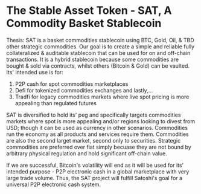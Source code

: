 # The Stable Asset Token - SAT, A Commodity Basket Stablecoin

Thesis: SAT is a basket commodities stablecoin using BTC, Gold, Oil, & TBD other strategic commodities. Our goal is to create a simple and reliable fully collateralized & auditable stablecoin that can be used for on and off-chain transactions. It is a hybrid stablecoin because some commodities are bought & sold via contracts, whilst others (Bitcoin & Gold) can be vaulted. Its' intended use is for:

1) P2P cash for spot commodities marketplaces 
2) Defi for tokenized commodities exchanges and lastly,...
3) Tradfi for legacy commodities markets where live spot pricing is more appealing than regulated futures 

SAT is diversified to hold its' peg and specifically targets commodities markets where spot is more appealing and/or regions looking to divest from USD;
though it can be used as currency in other scenarios. Commodities run the economy as all products and services require them. Commodities are also the
second larget market, second only to securities. Strategic commodities are preferred over fiat simply becuase they are not bound by arbitrary physical
regulation and hold significant off-chain value. 

If we are successful, Bitcoin's volatility will end as it will be used for its' intended purpose - P2P electronic cash in a global marketplace with very
large trade volume. Thus, the SAT project will fulfill Satoshi's goal for a universal P2P electronic cash system. 

